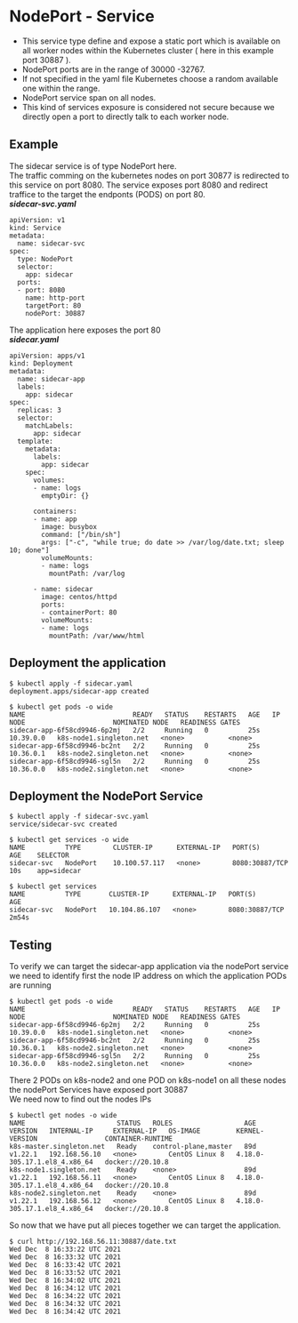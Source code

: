 # NodePort - Service
* This service type define and expose a static port which is available on all worker nodes within the Kubernetes cluster ( here in this example port 30887 ).
* NodePort ports are in the range of 30000 -32767. 
* If not specified in the yaml file Kubernetes choose a random available  one within the range.
* NodePort service span on all nodes.
* This kind of services exposure is considered not secure because we directly open a port to directly talk to each worker node.

## Example 
The sidecar service is of type NodePort here.  
The traffic comming on the kubernetes nodes on port 30877 is redirected to this service on  port 8080.
The service exposes port 8080 and redirect traffice to the target the endponts (PODS) on port 80.  
***sidecar-svc.yaml***
```
apiVersion: v1
kind: Service
metadata:
  name: sidecar-svc
spec:
  type: NodePort
  selector:
    app: sidecar
  ports:
  - port: 8080
    name: http-port
    targetPort: 80
    nodePort: 30887
```
The application here exposes the port 80  
***sidecar.yaml***
```
apiVersion: apps/v1
kind: Deployment
metadata:
  name: sidecar-app
  labels:
    app: sidecar
spec:
  replicas: 3
  selector:
    matchLabels:
      app: sidecar
  template:
    metadata:
      labels:
        app: sidecar
    spec:
      volumes:
      - name: logs
        emptyDir: {}
 
      containers:
      - name: app
        image: busybox
        command: ["/bin/sh"]
        args: ["-c", "while true; do date >> /var/log/date.txt; sleep 10; done"]
        volumeMounts:
        - name: logs
          mountPath: /var/log
 
      - name: sidecar
        image: centos/httpd
        ports:
        - containerPort: 80
        volumeMounts:
        - name: logs
          mountPath: /var/www/html
```
## Deployment the application
```
$ kubectl apply -f sidecar.yaml
deployment.apps/sidecar-app created
 
$ kubectl get pods -o wide
NAME                           READY   STATUS    RESTARTS   AGE   IP          NODE                      NOMINATED NODE   READINESS GATES
sidecar-app-6f58cd9946-6p2mj   2/2     Running   0          25s   10.39.0.0   k8s-node1.singleton.net   <none>           <none>
sidecar-app-6f58cd9946-bc2nt   2/2     Running   0          25s   10.36.0.1   k8s-node2.singleton.net   <none>           <none>
sidecar-app-6f58cd9946-sgl5n   2/2     Running   0          25s   10.36.0.0   k8s-node2.singleton.net   <none>           <none>
```
## Deployment the NodePort Service
```
$ kubectl apply -f sidecar-svc.yaml
service/sidecar-svc created
 
$ kubectl get services -o wide
NAME          TYPE        CLUSTER-IP      EXTERNAL-IP   PORT(S)          AGE    SELECTOR
sidecar-svc   NodePort    10.100.57.117   <none>        8080:30887/TCP   10s    app=sidecar

$ kubectl get services
NAME          TYPE       CLUSTER-IP      EXTERNAL-IP   PORT(S)          AGE
sidecar-svc   NodePort   10.104.86.107   <none>        8080:30887/TCP   2m54s
```

## Testing
To verify we can target the sidecar-app application via the nodePort service we need to identify first the node IP address on which the application PODs are running
```
$ kubectl get pods -o wide
NAME                           READY   STATUS    RESTARTS   AGE   IP          NODE                      NOMINATED NODE   READINESS GATES
sidecar-app-6f58cd9946-6p2mj   2/2     Running   0          25s   10.39.0.0   k8s-node1.singleton.net   <none>           <none>
sidecar-app-6f58cd9946-bc2nt   2/2     Running   0          25s   10.36.0.1   k8s-node2.singleton.net   <none>           <none>
sidecar-app-6f58cd9946-sgl5n   2/2     Running   0          25s   10.36.0.0   k8s-node2.singleton.net   <none>           <none>
```
There 2 PODs on k8s-node2 and one POD on k8s-node1 on all these nodes the nodePort Services have exposed port 30887  
We need now to find out the nodes IPs
```
$ kubectl get nodes -o wide
NAME                       STATUS   ROLES                  AGE   VERSION   INTERNAL-IP     EXTERNAL-IP   OS-IMAGE         KERNEL-VERSION                 CONTAINER-RUNTIME
k8s-master.singleton.net   Ready    control-plane,master   89d   v1.22.1   192.168.56.10   <none>        CentOS Linux 8   4.18.0-305.17.1.el8_4.x86_64   docker://20.10.8
k8s-node1.singleton.net    Ready    <none>                 89d   v1.22.1   192.168.56.11   <none>        CentOS Linux 8   4.18.0-305.17.1.el8_4.x86_64   docker://20.10.8
k8s-node2.singleton.net    Ready    <none>                 89d   v1.22.1   192.168.56.12   <none>        CentOS Linux 8   4.18.0-305.17.1.el8_4.x86_64   docker://20.10.8
```
So now that we  have put all pieces together we can target the application.
```
$ curl http://192.168.56.11:30887/date.txt
Wed Dec  8 16:33:22 UTC 2021
Wed Dec  8 16:33:32 UTC 2021
Wed Dec  8 16:33:42 UTC 2021
Wed Dec  8 16:33:52 UTC 2021
Wed Dec  8 16:34:02 UTC 2021
Wed Dec  8 16:34:12 UTC 2021
Wed Dec  8 16:34:22 UTC 2021
Wed Dec  8 16:34:32 UTC 2021
Wed Dec  8 16:34:42 UTC 2021
```
